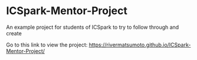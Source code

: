 # ICSpark-Mentor-Project
An example project for students of ICSpark to try to follow through and create

Go to this link to view the project: https://rivermatsumoto.github.io/ICSpark-Mentor-Project/
